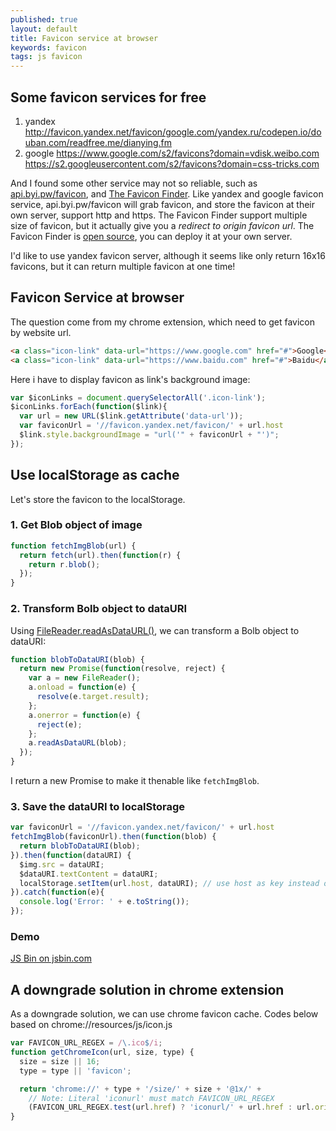```yaml
---
published: true
layout: default
title: Favicon service at browser
keywords: favicon
tags: js favicon
---
```


## Some favicon services for free
1. yandex
http://favicon.yandex.net/favicon/google.com/yandex.ru/codepen.io/douban.com/readfree.me/dianying.fm
2. google
https://www.google.com/s2/favicons?domain=vdisk.weibo.com
https://s2.googleusercontent.com/s2/favicons?domain=css-tricks.com

And I found some other service may not so reliable, such as
[api.byi.pw/favicon](http://api.byi.pw/favicon),
and [The Favicon Finder](https://icons.better-idea.org/).
Like yandex and google favicon service, api.byi.pw/favicon will grab favicon, and store the favicon at their own server, support http and https.
The Favicon Finder support multiple size of favicon, but it actually give you a *redirect to origin favicon url*. The Favicon Finder is [open source](https://github.com/mat/besticon), you can deploy it at your own server.

I'd like to use yandex favicon server, although it seems like only return 16x16 favicons, but it can return multiple favicon at one time!

## Favicon Service at browser
The question come from my chrome extension, which need to get favicon by website url.

```html
<a class="icon-link" data-url="https://www.google.com" href="#">Google</a>
<a class="icon-link" data-url="https://www.baidu.com" href="#">Baidu</a>
```

Here i have to display favicon as link's background image:

```js
var $iconLinks = document.querySelectorAll('.icon-link');
$iconLinks.forEach(function($link){
  var url = new URL($link.getAttribute('data-url'));
  var faviconUrl = '//favicon.yandex.net/favicon/' + url.host
  $link.style.backgroundImage = "url('" + faviconUrl + "')";
});

```

## Use localStorage as cache
Let's store the favicon to the localStorage.
### 1. Get Blob object of image
```js
function fetchImgBlob(url) {
  return fetch(url).then(function(r) {
    return r.blob();
  });
}
```
### 2. Transform Bolb object to dataURI
Using [FileReader.readAsDataURL()](https://developer.mozilla.org/en-US/docs/Web/API/FileReader/readAsDataURL), we can transform a Bolb object to dataURI:
```js
function blobToDataURI(blob) {
  return new Promise(function(resolve, reject) {
    var a = new FileReader();
    a.onload = function(e) {
      resolve(e.target.result);
    };
    a.onerror = function(e) {
      reject(e);
    };
    a.readAsDataURL(blob);
  });
}
```
I return a new Promise to make it thenable like `fetchImgBlob`.

### 3. Save the dataURI to localStorage
```js
var faviconUrl = '//favicon.yandex.net/favicon/' + url.host
fetchImgBlob(faviconUrl).then(function(blob) {
  return blobToDataURI(blob);
}).then(function(dataURI) {
  $img.src = dataURI;
  $dataURI.textContent = dataURI;
  localStorage.setItem(url.host, dataURI); // use host as key instead of the whole url
}).catch(function(e){
  console.log('Error: ' + e.toString());
});
```

### Demo
<a class="jsbin-embed" href="https://jsbin.com/hayoku/embed?js,output">JS Bin on jsbin.com</a><script src="https://static.jsbin.com/js/embed.min.js?3.40.2"></script>

## A downgrade solution in chrome extension
As a downgrade solution, we can use chrome favicon cache. Codes below based on chrome://resources/js/icon.js

```js
var FAVICON_URL_REGEX = /\.ico$/i;
function getChromeIcon(url, size, type) {
  size = size || 16;
  type = type || 'favicon';

  return 'chrome://' + type + '/size/' + size + '@1x/' +
    // Note: Literal 'iconurl' must match FAVICON_URL_REGEX
    (FAVICON_URL_REGEX.test(url.href) ? 'iconurl/' + url.href : url.origin);
}
```

